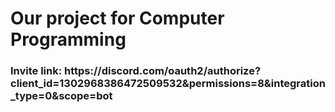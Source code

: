 <h1>
  Our project for Computer Programming
</h1>
<h3>
  Invite link: https://discord.com/oauth2/authorize?client_id=1302968386472509532&permissions=8&integration_type=0&scope=bot
</h3>
